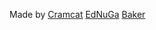 Made by
[Cramcat](https://github.com/Cramcat639)
[EdNuGa](https://github.com/EdNuGa)
[Baker](https://github.com/BakerIsCoding)
